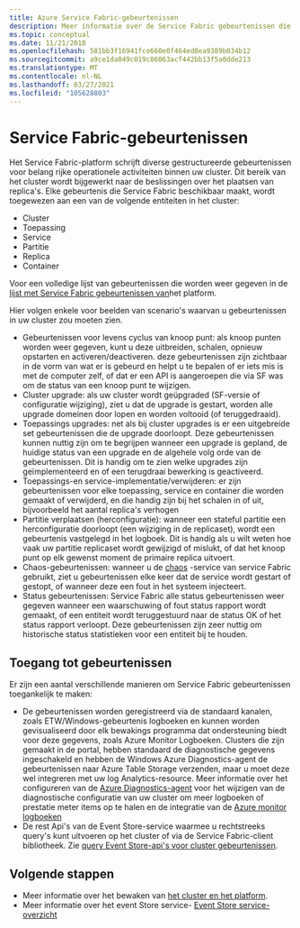```yaml
---
title: Azure Service Fabric-gebeurtenissen
description: Meer informatie over de Service Fabric gebeurtenissen die uit het vak zijn gegeven om u te helpen bij het bewaken van uw Azure Service Fabric-cluster.
ms.topic: conceptual
ms.date: 11/21/2018
ms.openlocfilehash: 581bb3f16941fce660e0f464ed8ea9389b034b12
ms.sourcegitcommit: a9ce1da049c019c86063acf442bb13f5a0dde213
ms.translationtype: MT
ms.contentlocale: nl-NL
ms.lasthandoff: 03/27/2021
ms.locfileid: "105628803"
---
```

# <a name="service-fabric-events"></a>Service Fabric-gebeurtenissen 

Het Service Fabric-platform schrijft diverse gestructureerde gebeurtenissen voor belang rijke operationele activiteiten binnen uw cluster. Dit bereik van het cluster wordt bijgewerkt naar de beslissingen over het plaatsen van replica's. Elke gebeurtenis die Service Fabric beschikbaar maakt, wordt toegewezen aan een van de volgende entiteiten in het cluster:
* Cluster
* Toepassing
* Service
* Partitie
* Replica 
* Container

Voor een volledige lijst van gebeurtenissen die worden weer gegeven in de [lijst met Service Fabric gebeurtenissen van](service-fabric-diagnostics-event-generation-operational.md)het platform.

Hier volgen enkele voor beelden van scenario's waarvan u gebeurtenissen in uw cluster zou moeten zien. 
* Gebeurtenissen voor levens cyclus van knoop punt: als knoop punten worden weer gegeven, kunt u deze uitbreiden, schalen, opnieuw opstarten en activeren/deactiveren. deze gebeurtenissen zijn zichtbaar in de vorm van wat er is gebeurd en helpt u te bepalen of er iets mis is met de computer zelf, of dat er een API is aangeroepen die via SF was om de status van een knoop punt te wijzigen.
* Cluster upgrade: als uw cluster wordt geüpgraded (SF-versie of configuratie wijziging), ziet u dat de upgrade is gestart, worden alle upgrade domeinen door lopen en worden voltooid (of teruggedraaid). 
* Toepassings upgrades: net als bij cluster upgrades is er een uitgebreide set gebeurtenissen die de upgrade doorloopt. Deze gebeurtenissen kunnen nuttig zijn om te begrijpen wanneer een upgrade is gepland, de huidige status van een upgrade en de algehele volg orde van de gebeurtenissen. Dit is handig om te zien welke upgrades zijn geïmplementeerd en of een terugdraai bewerking is geactiveerd.
* Toepassings-en service-implementatie/verwijderen: er zijn gebeurtenissen voor elke toepassing, service en container die worden gemaakt of verwijderd, en die handig zijn bij het schalen in of uit, bijvoorbeeld het aantal replica's verhogen
* Partitie verplaatsen (herconfiguratie): wanneer een stateful partitie een herconfiguratie doorloopt (een wijziging in de replicaset), wordt een gebeurtenis vastgelegd in het logboek. Dit is handig als u wilt weten hoe vaak uw partitie replicaset wordt gewijzigd of mislukt, of dat het knoop punt op elk gewenst moment de primaire replica uitvoert.
* Chaos-gebeurtenissen: wanneer u de [chaos](service-fabric-controlled-chaos.md) -service van service Fabric gebruikt, ziet u gebeurtenissen elke keer dat de service wordt gestart of gestopt, of wanneer deze een fout in het systeem injecteert.
* Status gebeurtenissen: Service Fabric alle status gebeurtenissen weer gegeven wanneer een waarschuwing of fout status rapport wordt gemaakt, of een entiteit wordt teruggestuurd naar de status OK of het status rapport verloopt. Deze gebeurtenissen zijn zeer nuttig om historische status statistieken voor een entiteit bij te houden. 

## <a name="how-to-access-events"></a>Toegang tot gebeurtenissen

Er zijn een aantal verschillende manieren om Service Fabric gebeurtenissen toegankelijk te maken:
* De gebeurtenissen worden geregistreerd via de standaard kanalen, zoals ETW/Windows-gebeurtenis logboeken en kunnen worden gevisualiseerd door elk bewakings programma dat ondersteuning biedt voor deze gegevens, zoals Azure Monitor Logboeken. Clusters die zijn gemaakt in de portal, hebben standaard de diagnostische gegevens ingeschakeld en hebben de Windows Azure Diagnostics-agent de gebeurtenissen naar Azure Table Storage verzenden, maar u moet deze wel integreren met uw log Analytics-resource. Meer informatie over het configureren van de [Azure Diagnostics-agent](service-fabric-diagnostics-event-aggregation-wad.md) voor het wijzigen van de diagnostische configuratie van uw cluster om meer logboeken of prestatie meter items op te halen en de integratie van de [Azure monitor logboeken](service-fabric-diagnostics-event-analysis-oms.md)
* De rest Api's van de Event Store-service waarmee u rechtstreeks query's kunt uitvoeren op het cluster of via de Service Fabric-client bibliotheek. Zie [query Event Store-api's voor cluster gebeurtenissen](service-fabric-diagnostics-eventstore-query.md).

## <a name="next-steps"></a>Volgende stappen
* Meer informatie over het bewaken van [het cluster en het platform](service-fabric-diagnostics-event-generation-infra.md).
* Meer informatie over het event Store service- [Event Store service-overzicht](service-fabric-diagnostics-eventstore.md)
